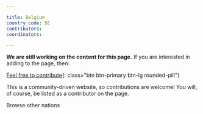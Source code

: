 ```yaml
---

title: Belgium
country_code: BE
contributors: 
coordinators:

---
```


**We are still working on the content for this page.** If you are interested in adding to the page, then:

[Feel free to contribute](how_to_contribute){: class="btn btn-primary btn-lg rounded-pill"}

This is a community-driven website, so contributions are welcome! You will, of course, be listed as a contributor on the page.

<a onclick="window.history.back()" class="btn btn-primary btn-lg rounded-pill">Browse other nations</a>